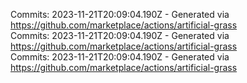 Commits: 2023-11-21T20:09:04.190Z - Generated via https://github.com/marketplace/actions/artificial-grass
<br>
Commits: 2023-11-21T20:09:04.190Z - Generated via https://github.com/marketplace/actions/artificial-grass
<br>
Commits: 2023-11-21T20:09:04.190Z - Generated via https://github.com/marketplace/actions/artificial-grass
<br>
